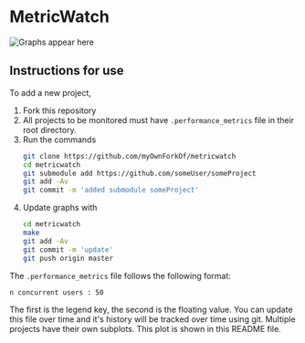 MetricWatch
===========

![Graphs appear here](graph.svg)


Instructions for use
--------------------

To add a new project,

1. Fork this repository
2. All projects to be monitored must have `.performance_metrics` file in their root directory.
3. Run the commands
    ```bash
    git clone https://github.com/myOwnForkOf/metricwatch
    cd metricwatch
    git submodule add https://github.com/someUser/someProject
    git add -Av
    git commit -m 'added submodule someProject'
    ```
4. Update graphs with
    ```bash
    cd metricwatch
    make
    git add -Av
    git commit -m 'update'
    git push origin master
    ```

The `.performance_metrics` file follows the following format:

```
n concurrent users : 50
```

The first is the legend key, the second is the floating value. You can update this file over time and it's history will be tracked over time using git. Multiple projects have their own subplots. This plot is shown in this README file.
